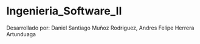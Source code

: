 # Ingenieria_Software_II
Desarrollado por: Daniel Santiago Muñoz Rodriguez, Andres Felipe Herrera Artunduaga
